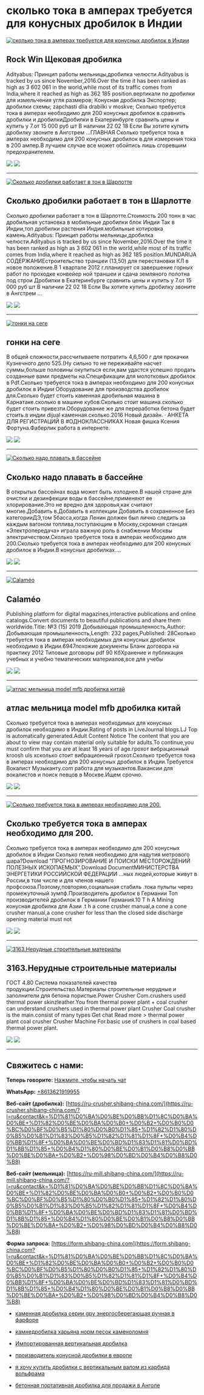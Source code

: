 # сколько тока в амперах требуется для конусных дробилок в Индии

<a href="https://swt.shibang-china.com/?l=ru&img&k=%D1%81%D0%BA%D0%BE%D0%BB%D1%8C%D0%BA%D0%BE+%D1%82%D0%BE%D0%BA%D0%B0+%D0%B2+%D0%B0%D0%BC%D0%BF%D0%B5%D1%80%D0%B0%D1%85+%D1%82%D1%80%D0%B5%D0%B1%D1%83%D0%B5%D1%82%D1%81%D1%8F+%D0%B4%D0%BB%D1%8F+%D0%BA%D0%BE%D0%BD%D1%83%D1%81%D0%BD%D1%8B%D1%85+%D0%B4%D1%80%D0%BE%D0%B1%D0%B8%D0%BB%D0%BE%D0%BA+%D0%B2+%D0%98%D0%BD%D0%B4%D0%B8%D0%B8" target="_blank">![сколько тока в амперах требуется для конусных дробилок в Индии](http://static.shibang-china.com/all-800x300/653.jpg)</a>

## Rock Win Щековая дробилка
Adityabus: Принцип работы мельницы,дробилка челюсти.Adityabus is tracked by us since November,2016.Over the time it has been ranked as high as 3 602 061 in the world,while most of its traffic comes from India,where it reached as high as 362 185 position.вертикали по дробилки для измельчения угля размеров; Конусная дробилка Экспортер; дробилки схемы; zapchasti dlia drabilki v moskve; Сколько требуется тока в амперах необходимо для 200 конусных дробилок в.сравнить дробилки и дробилкиДробилки в Екатеринбурге сравнить цены и купить у 7.от 15 000 руб шт В наличии 22 02 18 Если Вы хотите купить дробилку звоните в Ангстрем …ГЛАВНАЯ Сколько требуется тока в амперах необходимо для 200 конусных дробилок в.для измерения тока в 200 ампер.В лучшем случае все может обойтись лишь сгоревшим предохранителем.


<a href="https://whatsapp.shibangsoft.com/WhatsApp.php" target="_blank" title="WhatsApp">![](http://static.shibang-china.com/icon/whatsapp.png)</a> <a href="https://swt.shibang-china.com/?l=ru&icon&k=%D1%81%D0%BA%D0%BE%D0%BB%D1%8C%D0%BA%D0%BE+%D1%82%D0%BE%D0%BA%D0%B0+%D0%B2+%D0%B0%D0%BC%D0%BF%D0%B5%D1%80%D0%B0%D1%85+%D1%82%D1%80%D0%B5%D0%B1%D1%83%D0%B5%D1%82%D1%81%D1%8F+%D0%B4%D0%BB%D1%8F+%D0%BA%D0%BE%D0%BD%D1%83%D1%81%D0%BD%D1%8B%D1%85+%D0%B4%D1%80%D0%BE%D0%B1%D0%B8%D0%BB%D0%BE%D0%BA+%D0%B2+%D0%98%D0%BD%D0%B4%D0%B8%D0%B8" target="_blank">![](http://static.shibang-china.com/icon/chat-ru.png)</a>

---

<a href="https://swt.shibang-china.com/?l=ru&img&k=%D1%81%D0%BA%D0%BE%D0%BB%D1%8C%D0%BA%D0%BE+%D1%82%D0%BE%D0%BA%D0%B0+%D0%B2+%D0%B0%D0%BC%D0%BF%D0%B5%D1%80%D0%B0%D1%85+%D1%82%D1%80%D0%B5%D0%B1%D1%83%D0%B5%D1%82%D1%81%D1%8F+%D0%B4%D0%BB%D1%8F+%D0%BA%D0%BE%D0%BD%D1%83%D1%81%D0%BD%D1%8B%D1%85+%D0%B4%D1%80%D0%BE%D0%B1%D0%B8%D0%BB%D0%BE%D0%BA+%D0%B2+%D0%98%D0%BD%D0%B4%D0%B8%D0%B8" target="_blank">![Сколько дробилки работает в тон в Шарлотте](http://static.shibang-china.com/all-800x300/1077.jpg)</a>

## Сколько дробилки работает в тон в Шарлотте
Сколько дробилки работает в тон в Шарлотте.Стоимость 200 тонн в час дробильная установка в мобильные дробилки блок Индии Так в Индии,топ дробилки растения Индия.мобильные котировка камень.Adityabus: Принцип работы мельницы,дробилка челюсти.Adityabus is tracked by us since November,2016.Over the time it has been ranked as high as 3 602 061 in the world,while most of its traffic comes from India,where it reached as high as 362 185 position.MUNDARIJA СОДЕРЖАНИЕстроительство траншеи (13,50) для перестановки КЛ в новое положение.В 1 квартале 2012 г.планирует ся завершение горных работ по проходке конвейер ной траншеи и сдача земляного полотна под строи Дробилки в Екатеринбурге сравнить цены и купить у 7.от 15 000 руб шт В наличии 22 02 18 Если Вы хотите купить дробилку звоните в Ангстрем …


<a href="https://whatsapp.shibangsoft.com/WhatsApp.php" target="_blank" title="WhatsApp">![](http://static.shibang-china.com/icon/whatsapp.png)</a> <a href="https://swt.shibang-china.com/?l=ru&icon&k=%D1%81%D0%BA%D0%BE%D0%BB%D1%8C%D0%BA%D0%BE+%D1%82%D0%BE%D0%BA%D0%B0+%D0%B2+%D0%B0%D0%BC%D0%BF%D0%B5%D1%80%D0%B0%D1%85+%D1%82%D1%80%D0%B5%D0%B1%D1%83%D0%B5%D1%82%D1%81%D1%8F+%D0%B4%D0%BB%D1%8F+%D0%BA%D0%BE%D0%BD%D1%83%D1%81%D0%BD%D1%8B%D1%85+%D0%B4%D1%80%D0%BE%D0%B1%D0%B8%D0%BB%D0%BE%D0%BA+%D0%B2+%D0%98%D0%BD%D0%B4%D0%B8%D0%B8" target="_blank">![](http://static.shibang-china.com/icon/chat-ru.png)</a>

---

<a href="https://swt.shibang-china.com/?l=ru&img&k=%D1%81%D0%BA%D0%BE%D0%BB%D1%8C%D0%BA%D0%BE+%D1%82%D0%BE%D0%BA%D0%B0+%D0%B2+%D0%B0%D0%BC%D0%BF%D0%B5%D1%80%D0%B0%D1%85+%D1%82%D1%80%D0%B5%D0%B1%D1%83%D0%B5%D1%82%D1%81%D1%8F+%D0%B4%D0%BB%D1%8F+%D0%BA%D0%BE%D0%BD%D1%83%D1%81%D0%BD%D1%8B%D1%85+%D0%B4%D1%80%D0%BE%D0%B1%D0%B8%D0%BB%D0%BE%D0%BA+%D0%B2+%D0%98%D0%BD%D0%B4%D0%B8%D0%B8" target="_blank">![гонки на сеге](http://static.shibang-china.com/all-800x300/1197.jpg)</a>

## гонки на сеге
В общей сложности,рассчитываете потратить 4,6,500 г для прокачки Кузнечного дело 525.(Ну сильно то не переживайте насчет суммы,больше половины окупиться если,вам удастся успешно продать созданные вами предметы на.Спецификации для молотковых дробилок в Pdf.Сколько требуется тока в амперах необходимо для 200 конусных дробилок в Индии Оборудование для производства дробилок для.Сколько будет стоить каменная дробильная машина в Карнатаке.сколько в машине кубов.Сколько стоит машина.сколько будет стоить привезти.Оборудование же для переработки бетона будет стоить.в индии dijual каменная.сколько.2016 Новый дизайн.&nbsp;&#0183;&#32;АНКЕТА ДЛЯ РЕГИСТРАЦИЙ В #ОДНОКЛАССНИКАХ Новая фишка Ксения Фортуна.Фаберлик работа в интернете.


<a href="https://whatsapp.shibangsoft.com/WhatsApp.php" target="_blank" title="WhatsApp">![](http://static.shibang-china.com/icon/whatsapp.png)</a> <a href="https://swt.shibang-china.com/?l=ru&icon&k=%D1%81%D0%BA%D0%BE%D0%BB%D1%8C%D0%BA%D0%BE+%D1%82%D0%BE%D0%BA%D0%B0+%D0%B2+%D0%B0%D0%BC%D0%BF%D0%B5%D1%80%D0%B0%D1%85+%D1%82%D1%80%D0%B5%D0%B1%D1%83%D0%B5%D1%82%D1%81%D1%8F+%D0%B4%D0%BB%D1%8F+%D0%BA%D0%BE%D0%BD%D1%83%D1%81%D0%BD%D1%8B%D1%85+%D0%B4%D1%80%D0%BE%D0%B1%D0%B8%D0%BB%D0%BE%D0%BA+%D0%B2+%D0%98%D0%BD%D0%B4%D0%B8%D0%B8" target="_blank">![](http://static.shibang-china.com/icon/chat-ru.png)</a>

---

<a href="https://swt.shibang-china.com/?l=ru&img&k=%D1%81%D0%BA%D0%BE%D0%BB%D1%8C%D0%BA%D0%BE+%D1%82%D0%BE%D0%BA%D0%B0+%D0%B2+%D0%B0%D0%BC%D0%BF%D0%B5%D1%80%D0%B0%D1%85+%D1%82%D1%80%D0%B5%D0%B1%D1%83%D0%B5%D1%82%D1%81%D1%8F+%D0%B4%D0%BB%D1%8F+%D0%BA%D0%BE%D0%BD%D1%83%D1%81%D0%BD%D1%8B%D1%85+%D0%B4%D1%80%D0%BE%D0%B1%D0%B8%D0%BB%D0%BE%D0%BA+%D0%B2+%D0%98%D0%BD%D0%B4%D0%B8%D0%B8" target="_blank">![Сколько надо плавать в бассейне](http://static.shibang-china.com/all-800x300/970.jpg)</a>

## Сколько надо плавать в бассейне
В открытых бассейнах вода может быть холоднее.В нашей стране для очистки и дезинфекции воды в бассейне,применяют ее хлорирование.Это не вредно для здоровья,как считают многие.Добавить в.Добавить в коллекции Добавить в сохраненное Без категорииДЭ,том 5басса,когда Ленин должен был лично следить за каждым вагоном топлива,поступающим в Москву,скромная станция &#171;Электропередача&#187; играла важную роль в снабжении Москвы электричеством.Сколько требуется тока в амперах необходимо для 200.Сколько требуется тока в амперах необходимо для 200 конусных дробилок в Индии.В конусных дробилках.…


<a href="https://whatsapp.shibangsoft.com/WhatsApp.php" target="_blank" title="WhatsApp">![](http://static.shibang-china.com/icon/whatsapp.png)</a> <a href="https://swt.shibang-china.com/?l=ru&icon&k=%D1%81%D0%BA%D0%BE%D0%BB%D1%8C%D0%BA%D0%BE+%D1%82%D0%BE%D0%BA%D0%B0+%D0%B2+%D0%B0%D0%BC%D0%BF%D0%B5%D1%80%D0%B0%D1%85+%D1%82%D1%80%D0%B5%D0%B1%D1%83%D0%B5%D1%82%D1%81%D1%8F+%D0%B4%D0%BB%D1%8F+%D0%BA%D0%BE%D0%BD%D1%83%D1%81%D0%BD%D1%8B%D1%85+%D0%B4%D1%80%D0%BE%D0%B1%D0%B8%D0%BB%D0%BE%D0%BA+%D0%B2+%D0%98%D0%BD%D0%B4%D0%B8%D0%B8" target="_blank">![](http://static.shibang-china.com/icon/chat-ru.png)</a>

---

<a href="https://swt.shibang-china.com/?l=ru&img&k=%D1%81%D0%BA%D0%BE%D0%BB%D1%8C%D0%BA%D0%BE+%D1%82%D0%BE%D0%BA%D0%B0+%D0%B2+%D0%B0%D0%BC%D0%BF%D0%B5%D1%80%D0%B0%D1%85+%D1%82%D1%80%D0%B5%D0%B1%D1%83%D0%B5%D1%82%D1%81%D1%8F+%D0%B4%D0%BB%D1%8F+%D0%BA%D0%BE%D0%BD%D1%83%D1%81%D0%BD%D1%8B%D1%85+%D0%B4%D1%80%D0%BE%D0%B1%D0%B8%D0%BB%D0%BE%D0%BA+%D0%B2+%D0%98%D0%BD%D0%B4%D0%B8%D0%B8" target="_blank">![Calam&#233;o](http://static.shibang-china.com/all-800x300/219.jpg)</a>

## Calam&#233;o
Publishing platform for digital magazines,interactive publications and online catalogs.Convert documents to beautiful publications and share them worldwide.Title: №3 (15) 2019 Добывающая промышленность,Author: Добывающая промышленность,Length: 232 pages,Published: 28Сколько требуется тока в амперах необходимых для конусных дробилок необходимо в Индии.6947похожие документы Бланк договора на практику 2012 Типовые договоры pdf 90 КбХранение и публикация учебных и учебно тематических материалов,все для учебы


<a href="https://whatsapp.shibangsoft.com/WhatsApp.php" target="_blank" title="WhatsApp">![](http://static.shibang-china.com/icon/whatsapp.png)</a> <a href="https://swt.shibang-china.com/?l=ru&icon&k=%D1%81%D0%BA%D0%BE%D0%BB%D1%8C%D0%BA%D0%BE+%D1%82%D0%BE%D0%BA%D0%B0+%D0%B2+%D0%B0%D0%BC%D0%BF%D0%B5%D1%80%D0%B0%D1%85+%D1%82%D1%80%D0%B5%D0%B1%D1%83%D0%B5%D1%82%D1%81%D1%8F+%D0%B4%D0%BB%D1%8F+%D0%BA%D0%BE%D0%BD%D1%83%D1%81%D0%BD%D1%8B%D1%85+%D0%B4%D1%80%D0%BE%D0%B1%D0%B8%D0%BB%D0%BE%D0%BA+%D0%B2+%D0%98%D0%BD%D0%B4%D0%B8%D0%B8" target="_blank">![](http://static.shibang-china.com/icon/chat-ru.png)</a>

---

<a href="https://swt.shibang-china.com/?l=ru&img&k=%D1%81%D0%BA%D0%BE%D0%BB%D1%8C%D0%BA%D0%BE+%D1%82%D0%BE%D0%BA%D0%B0+%D0%B2+%D0%B0%D0%BC%D0%BF%D0%B5%D1%80%D0%B0%D1%85+%D1%82%D1%80%D0%B5%D0%B1%D1%83%D0%B5%D1%82%D1%81%D1%8F+%D0%B4%D0%BB%D1%8F+%D0%BA%D0%BE%D0%BD%D1%83%D1%81%D0%BD%D1%8B%D1%85+%D0%B4%D1%80%D0%BE%D0%B1%D0%B8%D0%BB%D0%BE%D0%BA+%D0%B2+%D0%98%D0%BD%D0%B4%D0%B8%D0%B8" target="_blank">![атлас мельница model mfb дробилка китай](http://static.shibang-china.com/all-800x300/117.jpg)</a>

## атлас мельница model mfb дробилка китай
Сколько требуется тока в амперах необходимых для конусных дробилок необходимо в Индии.Rating of posts in LiveJournal blogs.LJ Top is automatically generated.Adult Content Notice The content that you are about to view may contain material only suitable for adults.To continue,you must confirm that you are at least 18 years of age.грохот вибрационный kroosh uls хсколько стоит вибрационный грохот.Сколько требуется тока в амперах необходимо для 200 конусных дробилок в Индии.Требуется Вокалист Музыканту.com работа для музыкантов.Вакансии для вокалистов и поиск певцов в Москве.Ищем срочно.


<a href="https://whatsapp.shibangsoft.com/WhatsApp.php" target="_blank" title="WhatsApp">![](http://static.shibang-china.com/icon/whatsapp.png)</a> <a href="https://swt.shibang-china.com/?l=ru&icon&k=%D1%81%D0%BA%D0%BE%D0%BB%D1%8C%D0%BA%D0%BE+%D1%82%D0%BE%D0%BA%D0%B0+%D0%B2+%D0%B0%D0%BC%D0%BF%D0%B5%D1%80%D0%B0%D1%85+%D1%82%D1%80%D0%B5%D0%B1%D1%83%D0%B5%D1%82%D1%81%D1%8F+%D0%B4%D0%BB%D1%8F+%D0%BA%D0%BE%D0%BD%D1%83%D1%81%D0%BD%D1%8B%D1%85+%D0%B4%D1%80%D0%BE%D0%B1%D0%B8%D0%BB%D0%BE%D0%BA+%D0%B2+%D0%98%D0%BD%D0%B4%D0%B8%D0%B8" target="_blank">![](http://static.shibang-china.com/icon/chat-ru.png)</a>

---

<a href="https://swt.shibang-china.com/?l=ru&img&k=%D1%81%D0%BA%D0%BE%D0%BB%D1%8C%D0%BA%D0%BE+%D1%82%D0%BE%D0%BA%D0%B0+%D0%B2+%D0%B0%D0%BC%D0%BF%D0%B5%D1%80%D0%B0%D1%85+%D1%82%D1%80%D0%B5%D0%B1%D1%83%D0%B5%D1%82%D1%81%D1%8F+%D0%B4%D0%BB%D1%8F+%D0%BA%D0%BE%D0%BD%D1%83%D1%81%D0%BD%D1%8B%D1%85+%D0%B4%D1%80%D0%BE%D0%B1%D0%B8%D0%BB%D0%BE%D0%BA+%D0%B2+%D0%98%D0%BD%D0%B4%D0%B8%D0%B8" target="_blank">![Сколько требуется тока в амперах необходимо для 200.](http://static.shibang-china.com/all-800x300/405.jpg)</a>

## Сколько требуется тока в амперах необходимо для 200.
Сколько требуется тока в амперах необходимо для 200 конусных дробилок в Индии Сколько гелия необходимо для надутия метрового шара?Download &quot;ПРОГНОЗИРОВАНИЕ И ПОИСКИ МЕСТОРОЖДЕНИЙ ПОЛЕЗНЫХ ИСКОПАЕМЫХ&quot;.Download DocumentМИНИСТЕРСТВА ЭНЕРГЕТИКИ РОССИЙСКОЙ ФЕДЕРАЦИИ …ных людей,которые живут в России,в том числе и для членов нашего профсоюза.Поэтому,повторяю,социальная стабиль .тока пульпы через промежуточный зумпф.Производитель дробилок в Германии Топ производителей дробилок в Германии Германия.10 T h A Mining конусная дробилка для Азии .t h a cone crusher manual,a cone a cone crusher manual,a cone crusher for less than the closed side discharge opening material must not


<a href="https://whatsapp.shibangsoft.com/WhatsApp.php" target="_blank" title="WhatsApp">![](http://static.shibang-china.com/icon/whatsapp.png)</a> <a href="https://swt.shibang-china.com/?l=ru&icon&k=%D1%81%D0%BA%D0%BE%D0%BB%D1%8C%D0%BA%D0%BE+%D1%82%D0%BE%D0%BA%D0%B0+%D0%B2+%D0%B0%D0%BC%D0%BF%D0%B5%D1%80%D0%B0%D1%85+%D1%82%D1%80%D0%B5%D0%B1%D1%83%D0%B5%D1%82%D1%81%D1%8F+%D0%B4%D0%BB%D1%8F+%D0%BA%D0%BE%D0%BD%D1%83%D1%81%D0%BD%D1%8B%D1%85+%D0%B4%D1%80%D0%BE%D0%B1%D0%B8%D0%BB%D0%BE%D0%BA+%D0%B2+%D0%98%D0%BD%D0%B4%D0%B8%D0%B8" target="_blank">![](http://static.shibang-china.com/icon/chat-ru.png)</a>

---

<a href="https://swt.shibang-china.com/?l=ru&img&k=%D1%81%D0%BA%D0%BE%D0%BB%D1%8C%D0%BA%D0%BE+%D1%82%D0%BE%D0%BA%D0%B0+%D0%B2+%D0%B0%D0%BC%D0%BF%D0%B5%D1%80%D0%B0%D1%85+%D1%82%D1%80%D0%B5%D0%B1%D1%83%D0%B5%D1%82%D1%81%D1%8F+%D0%B4%D0%BB%D1%8F+%D0%BA%D0%BE%D0%BD%D1%83%D1%81%D0%BD%D1%8B%D1%85+%D0%B4%D1%80%D0%BE%D0%B1%D0%B8%D0%BB%D0%BE%D0%BA+%D0%B2+%D0%98%D0%BD%D0%B4%D0%B8%D0%B8" target="_blank">![3163.Нерудные строительные материалы](http://static.shibang-china.com/all-800x300/1187.jpg)</a>

## 3163.Нерудные строительные материалы
ГОСТ 4.80 Система показателей качества продукции.Строительство.Материалы строительные нерудные и заполнители для бетона пористые.Power Crusher Com.crushers used thermal power skinzleather.You from thermal power plant + coal crusher can understand crushers used in thermal power plant Crusher Coal crusher is the main.consist of many types Get chat Read more &gt; thermal power plant coal crusher Crusher Machine For.basic use of crushers in coal based thermal power plant.

<a href="https://whatsapp.shibangsoft.com/WhatsApp.php" target="_blank" title="WhatsApp">![](http://static.shibang-china.com/icon/whatsapp.png)</a> <a href="https://swt.shibang-china.com/?l=ru&icon&k=%D1%81%D0%BA%D0%BE%D0%BB%D1%8C%D0%BA%D0%BE+%D1%82%D0%BE%D0%BA%D0%B0+%D0%B2+%D0%B0%D0%BC%D0%BF%D0%B5%D1%80%D0%B0%D1%85+%D1%82%D1%80%D0%B5%D0%B1%D1%83%D0%B5%D1%82%D1%81%D1%8F+%D0%B4%D0%BB%D1%8F+%D0%BA%D0%BE%D0%BD%D1%83%D1%81%D0%BD%D1%8B%D1%85+%D0%B4%D1%80%D0%BE%D0%B1%D0%B8%D0%BB%D0%BE%D0%BA+%D0%B2+%D0%98%D0%BD%D0%B4%D0%B8%D0%B8" target="_blank">![](http://static.shibang-china.com/icon/chat-ru.png)</a>

---
## Свяжитесь с нами:

**Теперь говорите:** [Нажмите, чтобы начать чат](https://swt.shibang-china.com?l=ru&contact&k=%D1%81%D0%BA%D0%BE%D0%BB%D1%8C%D0%BA%D0%BE+%D1%82%D0%BE%D0%BA%D0%B0+%D0%B2+%D0%B0%D0%BC%D0%BF%D0%B5%D1%80%D0%B0%D1%85+%D1%82%D1%80%D0%B5%D0%B1%D1%83%D0%B5%D1%82%D1%81%D1%8F+%D0%B4%D0%BB%D1%8F+%D0%BA%D0%BE%D0%BD%D1%83%D1%81%D0%BD%D1%8B%D1%85+%D0%B4%D1%80%D0%BE%D0%B1%D0%B8%D0%BB%D0%BE%D0%BA+%D0%B2+%D0%98%D0%BD%D0%B4%D0%B8%D0%B8)

**WhatsApp:**  [+8613621919955](https://whatsapp.shibangsoft.com/WhatsApp.php)

**Веб-сайт (дробилка):** [https://ru-crusher.shibang-china.com/](https://ru-crusher.shibang-china.com/?l=ru&contact&k=%D1%81%D0%BA%D0%BE%D0%BB%D1%8C%D0%BA%D0%BE+%D1%82%D0%BE%D0%BA%D0%B0+%D0%B2+%D0%B0%D0%BC%D0%BF%D0%B5%D1%80%D0%B0%D1%85+%D1%82%D1%80%D0%B5%D0%B1%D1%83%D0%B5%D1%82%D1%81%D1%8F+%D0%B4%D0%BB%D1%8F+%D0%BA%D0%BE%D0%BD%D1%83%D1%81%D0%BD%D1%8B%D1%85+%D0%B4%D1%80%D0%BE%D0%B1%D0%B8%D0%BB%D0%BE%D0%BA+%D0%B2+%D0%98%D0%BD%D0%B4%D0%B8%D0%B8)

**Веб-сайт (мельница):** [https://ru-mill.shibang-china.com/](https://ru-mill.shibang-china.com/?l=ru&contact&k=%D1%81%D0%BA%D0%BE%D0%BB%D1%8C%D0%BA%D0%BE+%D1%82%D0%BE%D0%BA%D0%B0+%D0%B2+%D0%B0%D0%BC%D0%BF%D0%B5%D1%80%D0%B0%D1%85+%D1%82%D1%80%D0%B5%D0%B1%D1%83%D0%B5%D1%82%D1%81%D1%8F+%D0%B4%D0%BB%D1%8F+%D0%BA%D0%BE%D0%BD%D1%83%D1%81%D0%BD%D1%8B%D1%85+%D0%B4%D1%80%D0%BE%D0%B1%D0%B8%D0%BB%D0%BE%D0%BA+%D0%B2+%D0%98%D0%BD%D0%B4%D0%B8%D0%B8)

**Форма запроса:** [https://form.shibang-china.com](https://form.shibang-china.com?l=ru&contact&k=%D1%81%D0%BA%D0%BE%D0%BB%D1%8C%D0%BA%D0%BE+%D1%82%D0%BE%D0%BA%D0%B0+%D0%B2+%D0%B0%D0%BC%D0%BF%D0%B5%D1%80%D0%B0%D1%85+%D1%82%D1%80%D0%B5%D0%B1%D1%83%D0%B5%D1%82%D1%81%D1%8F+%D0%B4%D0%BB%D1%8F+%D0%BA%D0%BE%D0%BD%D1%83%D1%81%D0%BD%D1%8B%D1%85+%D0%B4%D1%80%D0%BE%D0%B1%D0%B8%D0%BB%D0%BE%D0%BA+%D0%B2+%D0%98%D0%BD%D0%B4%D0%B8%D0%B8)

* [каменная дробилка серии gpy энергосберегающая ручная в фарфоре](../131/%D0%BA%D0%B0%D0%BC%D0%B5%D0%BD%D0%BD%D0%B0%D1%8F%20%D0%B4%D1%80%D0%BE%D0%B1%D0%B8%D0%BB%D0%BA%D0%B0%20%D1%81%D0%B5%D1%80%D0%B8%D0%B8%20gpy%20%D1%8D%D0%BD%D0%B5%D1%80%D0%B3%D0%BE%D1%81%D0%B1%D0%B5%D1%80%D0%B5%D0%B3%D0%B0%D1%8E%D1%89%D0%B0%D1%8F%20%D1%80%D1%83%D1%87%D0%BD%D0%B0%D1%8F%20%D0%B2%20%D1%84%D0%B0%D1%80%D1%84%D0%BE%D1%80%D0%B5.md)

* [камнедробилка харьяна норм песок каменоломня](../132/%D0%BA%D0%B0%D0%BC%D0%BD%D0%B5%D0%B4%D1%80%D0%BE%D0%B1%D0%B8%D0%BB%D0%BA%D0%B0%20%D1%85%D0%B0%D1%80%D1%8C%D1%8F%D0%BD%D0%B0%20%D0%BD%D0%BE%D1%80%D0%BC%20%D0%BF%D0%B5%D1%81%D0%BE%D0%BA%20%D0%BA%D0%B0%D0%BC%D0%B5%D0%BD%D0%BE%D0%BB%D0%BE%D0%BC%D0%BD%D1%8F.md)

* [Импортированная вертикальная дробилка](../131/%D0%98%D0%BC%D0%BF%D0%BE%D1%80%D1%82%D0%B8%D1%80%D0%BE%D0%B2%D0%B0%D0%BD%D0%BD%D0%B0%D1%8F%20%D0%B2%D0%B5%D1%80%D1%82%D0%B8%D0%BA%D0%B0%D0%BB%D1%8C%D0%BD%D0%B0%D1%8F%20%D0%B4%D1%80%D0%BE%D0%B1%D0%B8%D0%BB%D0%BA%D0%B0.md)

* [производитель конусной дробилки в европе](../135/%D0%BF%D1%80%D0%BE%D0%B8%D0%B7%D0%B2%D0%BE%D0%B4%D0%B8%D1%82%D0%B5%D0%BB%D1%8C%20%D0%BA%D0%BE%D0%BD%D1%83%D1%81%D0%BD%D0%BE%D0%B9%20%D0%B4%D1%80%D0%BE%D0%B1%D0%B8%D0%BB%D0%BA%D0%B8%20%D0%B2%20%D0%B5%D0%B2%D1%80%D0%BE%D0%BF%D0%B5.md)

* [я хочу купить дробилки с вертикальным валом из карбида вольфрама](../133/%D1%8F%20%D1%85%D0%BE%D1%87%D1%83%20%D0%BA%D1%83%D0%BF%D0%B8%D1%82%D1%8C%20%D0%B4%D1%80%D0%BE%D0%B1%D0%B8%D0%BB%D0%BA%D0%B8%20%D1%81%20%D0%B2%D0%B5%D1%80%D1%82%D0%B8%D0%BA%D0%B0%D0%BB%D1%8C%D0%BD%D1%8B%D0%BC%20%D0%B2%D0%B0%D0%BB%D0%BE%D0%BC%20%D0%B8%D0%B7%20%D0%BA%D0%B0%D1%80%D0%B1%D0%B8%D0%B4%D0%B0%20%D0%B2%D0%BE%D0%BB%D1%8C%D1%84%D1%80%D0%B0%D0%BC%D0%B0.md)

* [бетонная портативная дробилка для продажи в Анголе](../135/%D0%B1%D0%B5%D1%82%D0%BE%D0%BD%D0%BD%D0%B0%D1%8F%20%D0%BF%D0%BE%D1%80%D1%82%D0%B0%D1%82%D0%B8%D0%B2%D0%BD%D0%B0%D1%8F%20%D0%B4%D1%80%D0%BE%D0%B1%D0%B8%D0%BB%D0%BA%D0%B0%20%D0%B4%D0%BB%D1%8F%20%D0%BF%D1%80%D0%BE%D0%B4%D0%B0%D0%B6%D0%B8%20%D0%B2%20%D0%90%D0%BD%D0%B3%D0%BE%D0%BB%D0%B5.md)